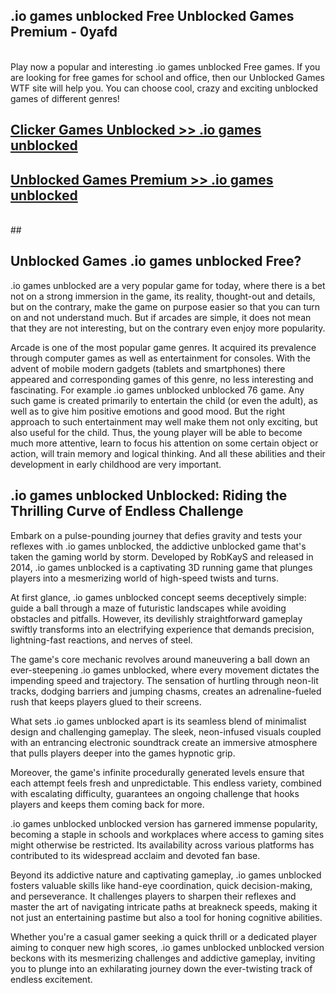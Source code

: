 ## .io games unblocked Free Unblocked Games Premium - 0yafd <br>
<br>
Play now a popular and interesting .io games unblocked Free games. If you are looking for free games for school and office, then our Unblocked Games WTF site will help you. You can choose cool, crazy and exciting unblocked games of different genres!


##  [Clicker Games Unblocked >> .io games unblocked](http://freeplayer.one?title=.io_games_unblocked&ref=04)

##  [Unblocked Games Premium >> .io games unblocked](http://freeplayer.one?title=.io_games_unblocked&ref=04)
  <br>
  ##



## Unblocked Games .io games unblocked Free?

.io games unblocked are a very popular game for today, where there is a bet not on a strong immersion in the game, its reality, thought-out and details, but on the contrary, make the game on purpose easier so that you can turn on and not understand much. But if arcades are simple, it does not mean that they are not interesting, but on the contrary even enjoy more popularity.

Arcade is one of the most popular game genres. It acquired its prevalence through computer games as well as entertainment for consoles. With the advent of mobile modern gadgets (tablets and smartphones) there appeared and corresponding games of this genre, no less interesting and fascinating. For example .io games unblocked unblocked 76 game. Any such game is created primarily to entertain the child (or even the adult), as well as to give him positive emotions and good mood. But the right approach to such entertainment may well make them not only exciting, but also useful for the child. Thus, the young player will be able to become much more attentive, learn to focus his attention on some certain object or action, will train memory and logical thinking. And all these abilities and their development in early childhood are very important.

##  .io games unblocked Unblocked: Riding the Thrilling Curve of Endless Challenge

Embark on a pulse-pounding journey that defies gravity and tests your reflexes with .io games unblocked, the addictive unblocked game that's taken the gaming world by storm. Developed by RobKayS and released in 2014, .io games unblocked is a captivating 3D running game that plunges players into a mesmerizing world of high-speed twists and turns.

At first glance, .io games unblocked concept seems deceptively simple: guide a ball through a maze of futuristic landscapes while avoiding obstacles and pitfalls. However, its devilishly straightforward gameplay swiftly transforms into an electrifying experience that demands precision, lightning-fast reactions, and nerves of steel.

The game's core mechanic revolves around maneuvering a ball down an ever-steepening .io games unblocked, where every movement dictates the impending speed and trajectory. The sensation of hurtling through neon-lit tracks, dodging barriers and jumping chasms, creates an adrenaline-fueled rush that keeps players glued to their screens.

What sets .io games unblocked apart is its seamless blend of minimalist design and challenging gameplay. The sleek, neon-infused visuals coupled with an entrancing electronic soundtrack create an immersive atmosphere that pulls players deeper into the games hypnotic grip.

Moreover, the game's infinite procedurally generated levels ensure that each attempt feels fresh and unpredictable. This endless variety, combined with escalating difficulty, guarantees an ongoing challenge that hooks players and keeps them coming back for more.

.io games unblocked unblocked version has garnered immense popularity, becoming a staple in schools and workplaces where access to gaming sites might otherwise be restricted. Its availability across various platforms has contributed to its widespread acclaim and devoted fan base.

Beyond its addictive nature and captivating gameplay, .io games unblocked fosters valuable skills like hand-eye coordination, quick decision-making, and perseverance. It challenges players to sharpen their reflexes and master the art of navigating intricate paths at breakneck speeds, making it not just an entertaining pastime but also a tool for honing cognitive abilities.

Whether you're a casual gamer seeking a quick thrill or a dedicated player aiming to conquer new high scores, .io games unblocked unblocked version beckons with its mesmerizing challenges and addictive gameplay, inviting you to plunge into an exhilarating journey down the ever-twisting track of endless excitement.
